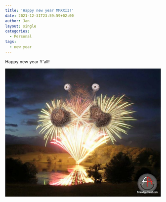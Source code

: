 ```yaml
---
title: 'Happy new year MMXXII!'
date: 2021-12-31T23:59:59+02:00
author: Jan
layout: single
categories:
  - Personal
tags:
  - new year
---
```

Happy new year Y'all!

![](/assets/images/2021/12/happy_ny.jpg)
